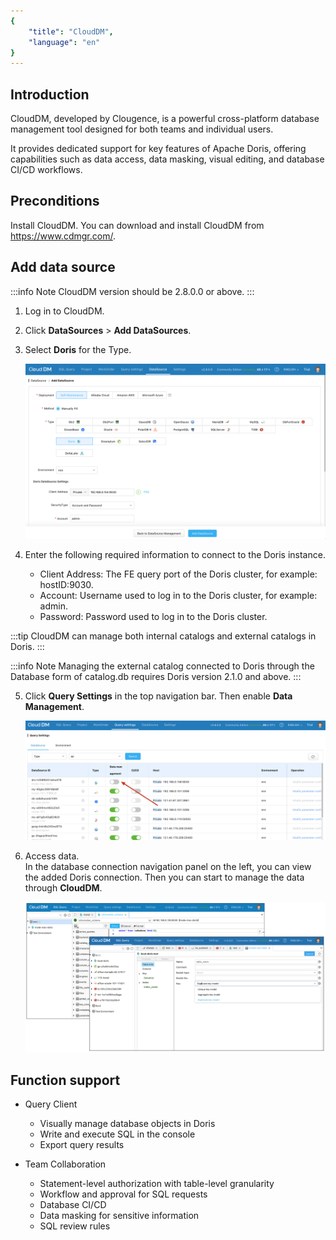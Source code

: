 ```yaml
---
{
    "title": "CloudDM",
    "language": "en"
}
---
```


## Introduction
CloudDM, developed by Clougence, is a powerful cross-platform database management tool designed for both teams and individual users.

It provides dedicated support for key features of Apache Doris, offering capabilities such as data access, data masking, visual editing, and database CI/CD workflows.

## Preconditions
Install CloudDM. You can download and install CloudDM from https://www.cdmgr.com/.

## Add data source

:::info Note
CloudDM version should be 2.8.0.0 or above.
:::

1. Log in to CloudDM.
2. Click **DataSources** > **Add DataSources**.
3. Select **Doris** for the Type.

   ![add datasource](/images/clouddm1-en.png)

4. Enter the following required information to connect to the Doris instance. 
   - Client Address: The FE query port of the Doris cluster, for example: hostID:9030. 
   - Account: Username used to log in to the Doris cluster, for example: admin. 
   - Password: Password used to log in to the Doris cluster.

  :::tip
  CloudDM can manage both internal catalogs and external catalogs in Doris.
  :::

  :::info Note
  Managing the external catalog connected to Doris through the Database form of catalog.db requires Doris version 2.1.0 and above.
  :::

5. Click **Query Settings** in the top navigation bar. Then enable **Data Management**. 

   ![enable data manage](/images/clouddm2-en.png)

6. Access data.     
   In the database connection navigation panel on the left, you can view the added Doris connection. Then you can start to manage the data through **CloudDM**.

   ![connect to data source](/images/clouddm3-en.png)

## Function support
- Query Client
  - Visually manage database objects in Doris
  - Write and execute SQL in the console
  - Export query results

- Team Collaboration
  - Statement-level authorization with table-level granularity
  - Workflow and approval for SQL requests
  - Database CI/CD
  - Data masking for sensitive information
  - SQL review rules